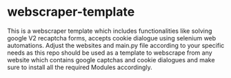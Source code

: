  # webscraper-template

This is a webscraper template which includes functionalities like solving google V2 recaptcha forms, accepts cookie dialogue using selenium web automations. Adjust the websites and main.py file according to your specific needs as this repo should be used as a template to webscrape from any website which contains google captchas and cookie dialogues and make sure to install all the required Modules accordingly.
